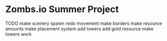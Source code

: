 # Zombs.io Summer Project

TODO
make scenery spawn
redo movement
make borders
make resource amounts
make placement system
add towers
add gold resource
make towers work